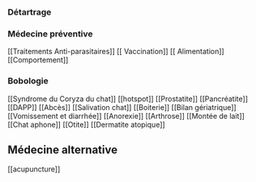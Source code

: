 ### Détartrage
### Médecine préventive
[[Traitements Anti-parasitaires]]
[[ Vaccination]]
[[ Alimentation]]
 [[Comportement]]


### Bobologie

[[Syndrome du Coryza du chat]]
[[hotspot]]
[[Prostatite]]
[[Pancréatite]]
[[DAPP]]
[[Abcès]]
[[Salivation chat]]
[[Boiterie]]
[[Bilan gériatrique]]
[[Vomissement et diarrhée]]
[[Anorexie]]
[[Arthrose]]
[[Montée de lait]]
[[Chat aphone]]
[[Otite]]
[[Dermatite atopique]]


## Médecine alternative
[[acupuncture]]